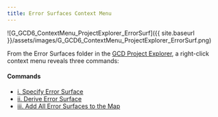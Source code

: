 ```yaml
---
title: Error Surfaces Context Menu
---
```


![G_GCD6_ContextMenu_ProjectExplorer_ErrorSurf]({{ site.baseurl }}/assets/images/G_GCD6_ContextMenu_ProjectExplorer_ErrorSurf.png)

From the Error Surfaces folder in the [GCD Project Explorer](http://gcd6help.joewheaton.org/gcd-command-reference/gcd-project-explorer), a right-click context menu reveals three commands:

#### Commands

- [i. Specify Error Surface](http://gcd6help.joewheaton.org/gcd-command-reference/gcd-project-explorer/g-error-surfaces-context-menu/i-specify-error-surface)
- [ii. Derive Error Surface](http://gcd6help.joewheaton.org/gcd-command-reference/gcd-project-explorer/g-error-surfaces-context-menu/ii-derive-error-surface)
- [iii. Add All Error Surfaces to the Map](http://gcd6help.joewheaton.org/gcd-command-reference/gcd-project-explorer/g-error-surfaces-context-menu/iii-add-all-error-surfaces-to-the-map)

